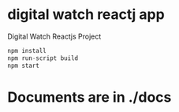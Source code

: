 # digital watch reactj app
Digital Watch Reactjs Project


```javascript
npm install
npm run-script build
npm start
```

# Documents are in ./docs
